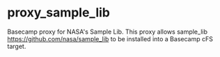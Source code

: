 # proxy_sample_lib
Basecamp proxy for NASA's Sample Lib. This proxy allows sample_lib https://github.com/nasa/sample_lib to be installed into a Basecamp cFS target.
